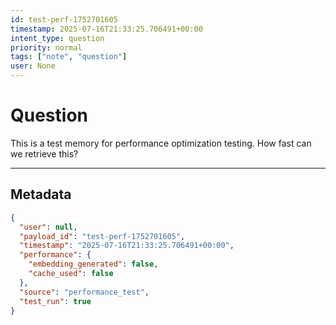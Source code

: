 ```yaml
---
id: test-perf-1752701605
timestamp: 2025-07-16T21:33:25.706491+00:00
intent_type: question
priority: normal
tags: ["note", "question"]
user: None
---
```


# Question

This is a test memory for performance optimization testing. How fast can we retrieve this?

---

## Metadata

```json
{
  "user": null,
  "payload_id": "test-perf-1752701605",
  "timestamp": "2025-07-16T21:33:25.706491+00:00",
  "performance": {
    "embedding_generated": false,
    "cache_used": false
  },
  "source": "performance_test",
  "test_run": true
}
```
